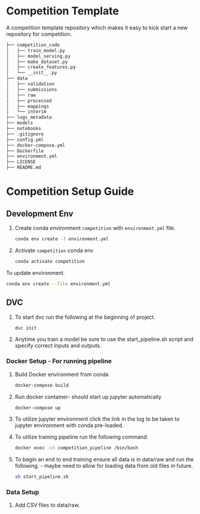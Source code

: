 # Competition Template

A competition template repository which makes it easy to kick start a new repository for competition. 

```bash
├── competition_code
│   ├── train_model.py
│   ├── model_serving.py
│   ├── make_dataset.py
│   ├── create_features.py
│   └── __init__.py
├── data
│   ├── validation
│   ├── submissions
│   ├── raw
│   ├── processed
│   ├── mappings
│   └── interim
├── logs_metadata
├── models
├── notebooks
├── .gitignore
├── config.yml
├── docker-compose.yml
├── Dockerfile
├── environment.yml
├── LICENSE
├── README.md

```

# Competition Setup Guide

## Development Env
 1. Create conda environment `competition` with `environment.yml` file.
    ```bash
    conda env create -f environment.yml
    ```
 2. Activate `competition` conda env
    ```bash
    conda activate competition
    ```

To update environment. 
 ```bash
 conda env create --file environment.yml
 ```

## DVC 
 1. To start dvc run the following at the beginning of project. 
      ```bash
    dvc init
    ```
 2. Anytime you train a model be sure to use the start_pipeline.sh script and specify correct inputs and outputs. 

### Docker Setup - For running pipeline 
 1. Build Docker environment from conda  
     
    ```bash
    docker-compose build 
    ```
 2. Run docker container- should start up jupyter automatically
      
    ```bash
    docker-compose up 
    ```
 3. To utilize jupyter environment click the link in the log to be taken to jupyter environment with conda pre-loaded. 
 4. To utilize training pipeline run the following command. 
    
    ```bash
    docker exec -it competition_pipeline /bin/bash 
    ```
 5. To begin an end to end training ensure all data is in data/raw and run the following. - maybe need to allow for loading data from old files in future.
    
    ```bash
    sh start_pipeline.sh 
    ```
### Data Setup 
 1. Add CSV files to data/raw.


